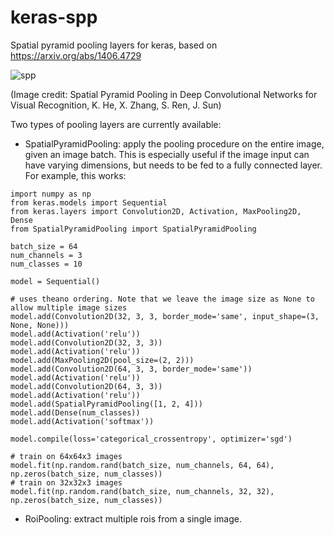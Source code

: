 # keras-spp
Spatial pyramid pooling layers for keras, based on https://arxiv.org/abs/1406.4729 

![spp](http://i.imgur.com/SQWJVoD.png)

(Image credit: Spatial Pyramid Pooling in Deep Convolutional Networks for Visual Recognition, K. He, X. Zhang, S. Ren, J. Sun)


Two types of pooling layers are currently available:

- SpatialPyramidPooling: apply the pooling procedure on the entire image, given an image batch. This is especially useful if the image input
can have varying dimensions, but needs to be fed to a fully connected layer. For example, this works:

```
import numpy as np
from keras.models import Sequential
from keras.layers import Convolution2D, Activation, MaxPooling2D, Dense
from SpatialPyramidPooling import SpatialPyramidPooling

batch_size = 64
num_channels = 3
num_classes = 10

model = Sequential()

# uses theano ordering. Note that we leave the image size as None to allow multiple image sizes
model.add(Convolution2D(32, 3, 3, border_mode='same', input_shape=(3, None, None)))
model.add(Activation('relu'))
model.add(Convolution2D(32, 3, 3))
model.add(Activation('relu'))
model.add(MaxPooling2D(pool_size=(2, 2)))
model.add(Convolution2D(64, 3, 3, border_mode='same'))
model.add(Activation('relu'))
model.add(Convolution2D(64, 3, 3))
model.add(Activation('relu'))
model.add(SpatialPyramidPooling([1, 2, 4]))
model.add(Dense(num_classes))
model.add(Activation('softmax'))

model.compile(loss='categorical_crossentropy', optimizer='sgd')

# train on 64x64x3 images
model.fit(np.random.rand(batch_size, num_channels, 64, 64), np.zeros(batch_size, num_classes))
# train on 32x32x3 images
model.fit(np.random.rand(batch_size, num_channels, 32, 32), np.zeros(batch_size, num_classes))
```

- RoiPooling: extract multiple rois from a single image.

